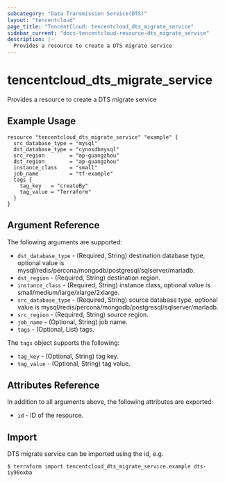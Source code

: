 ```yaml
---
subcategory: "Data Transmission Service(DTS)"
layout: "tencentcloud"
page_title: "TencentCloud: tencentcloud_dts_migrate_service"
sidebar_current: "docs-tencentcloud-resource-dts_migrate_service"
description: |-
  Provides a resource to create a DTS migrate service
---
```


# tencentcloud_dts_migrate_service

Provides a resource to create a DTS migrate service

## Example Usage

```hcl
resource "tencentcloud_dts_migrate_service" "example" {
  src_database_type = "mysql"
  dst_database_type = "cynosdbmysql"
  src_region        = "ap-guangzhou"
  dst_region        = "ap-guangzhou"
  instance_class    = "small"
  job_name          = "tf-example"
  tags {
    tag_key   = "createBy"
    tag_value = "Terraform"
  }
}
```

## Argument Reference

The following arguments are supported:

* `dst_database_type` - (Required, String) destination database type, optional value is mysql/redis/percona/mongodb/postgresql/sqlserver/mariadb.
* `dst_region` - (Required, String) destination region.
* `instance_class` - (Required, String) instance class, optional value is small/medium/large/xlarge/2xlarge.
* `src_database_type` - (Required, String) source database type, optional value is mysql/redis/percona/mongodb/postgresql/sqlserver/mariadb.
* `src_region` - (Required, String) source region.
* `job_name` - (Optional, String) job name.
* `tags` - (Optional, List) tags.

The `tags` object supports the following:

* `tag_key` - (Optional, String) tag key.
* `tag_value` - (Optional, String) tag value.

## Attributes Reference

In addition to all arguments above, the following attributes are exported:

* `id` - ID of the resource.



## Import

DTS migrate service can be imported using the id, e.g.
```
$ terraform import tencentcloud_dts_migrate_service.example dts-iy98oxba
```

